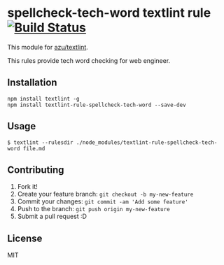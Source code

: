 # spellcheck-tech-word textlint rule [![Build Status](https://travis-ci.org/azu/textlint-rule-spellcheck-tech-word.svg)](https://travis-ci.org/azu/textlint-rule-spellcheck-tech-word)

This module for [azu/textlint](https://github.com/azu/textlint "azu/textlint").

This rules provide tech word checking for web engineer.

## Installation

```
npm install textlint -g
npm install textlint-rule-spellcheck-tech-word --save-dev
```

## Usage

```
$ textlint --rulesdir ./node_modules/textlint-rule-spellcheck-tech-word file.md
```

## Contributing

1. Fork it!
2. Create your feature branch: `git checkout -b my-new-feature`
3. Commit your changes: `git commit -am 'Add some feature'`
4. Push to the branch: `git push origin my-new-feature`
5. Submit a pull request :D

## License

MIT
